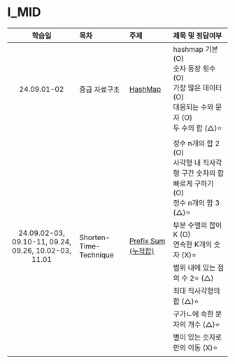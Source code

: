 # I_MID

|                        학습일                        | 목차                   | 주제                                                            | 제목 및 정답여부                                                                                                                                                                                                                                                                                   |
| :--------------------------------------------------: | :--------------------- | :-------------------------------------------------------------- | :------------------------------------------------------------------------------------------------------------------------------------------------------------------------------------------------------------------------------------------------------------------------------------------------- |
|                     24.09.01-02                      | 중급 자료구조          | [HashMap](./중급%20자료구조/HashMap.js)                         | hashmap 기본 (O)<br>숫자 등장 횟수 (O)<br>가장 많은 데이터 (O)<br>대응되는 수와 문자 (O)<br>두 수의 합 (△)⭐️<br>                                                                                                                                                                                  |
| 24.09.02-03, 09.10-11, 09.24, 09.26, 10.02-03, 11.01 | Shorten-Time-Technique | [Prefix Sum (누적합)](./Shorten-Time-Technique/Prefix%20Sum.js) | 정수 n개의 합 2 (O)<br>사각형 내 직사각형 구간 숫자의 합 빠르게 구하기 (O)<br>정수 n개의 합 3 (△)⭐️<br>부분 수열의 합이 K (O)<br>연속한 K개의 숫자 (X)⭐️<br>범위 내에 있는 점의 수 2⭐️ (△)<br>최대 직사각형의 합 (△)⭐️<br>구가ㄴ에 속한 문자의 개수 (△)⭐️<br>별이 있는 숫자로만의 이동 (X)⭐️ |
